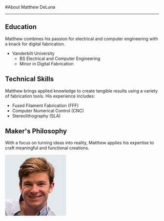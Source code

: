 #About Matthew DeLuna

---

## Education

Matthew combines his passion for electrical and computer engineering with a knack for digital fabrication.

* Vanderbilt University
  * BS Electrical and Computer Engineering
  * Minor in Digital Fabrication

## Technical Skills

Matthew brings applied knowledge to create tangible results using a variety of fabrication tools. His experience includes:

* Fused Filament Fabrication (FFF)
* Computer Numerical Control (CNC)
* Stereolithography (SLA)

## Maker's Philosophy

With a focus on turning ideas into reality, Matthew applies his expertise to craft meaningful and functional creations.

<img src="https://github.com/1Mattchu/MatthewDeLuna.github.io/blob/main/assets/img/Matthew_Headshot.png?raw=true" style="width:200px;"/>
